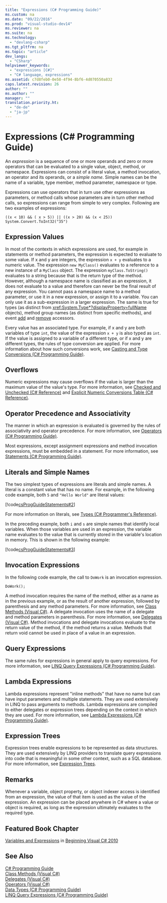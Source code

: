 ```yaml
---
title: "Expressions (C# Programming Guide)"
ms.custom: na
ms.date: "09/22/2016"
ms.prod: "visual-studio-dev14"
ms.reviewer: na
ms.suite: na
ms.technology: 
  - "devlang-csharp"
ms.tgt_pltfrm: na
ms.topic: "article"
dev_langs: 
  - "CSharp"
helpviewer_keywords: 
  - "expressions [C#]"
  - "C# language, expressions"
ms.assetid: c7d8feb0-0e58-4f94-8bf6-4d070550a832
caps.latest.revision: 26
author: ""
ms.author: ""
manager: ""
translation.priority.ht: 
  - "de-de"
  - "ja-jp"
---
```

# Expressions (C# Programming Guide)
An *expression* is a sequence of one or more operands and zero or more operators that can be evaluated to a single value, object, method, or namespace. Expressions can consist of a literal value, a method invocation, an operator and its operands, or a *simple name*. Simple names can be the name of a variable, type member, method parameter, namespace or type.  
  
 Expressions can use operators that in turn use other expressions as parameters, or method calls whose parameters are in turn other method calls, so expressions can range from simple to very complex. Following are two examples of expressions:  
  
```  
((x < 10) && ( x > 5)) || ((x > 20) && (x < 25))   
System.Convert.ToInt32("35")  
```  
  
## Expression Values  
 In most of the contexts in which expressions are used, for example in statements or method parameters, the expression is expected to evaluate to some value. If x and y are integers, the expression `x + y` evaluates to a numeric value. The expression `new MyClass()` evaluates to a reference to a new instance of a `MyClass` object. The expression `myClass.ToString()` evaluates to a string because that is the return type of the method. However, although a namespace name is classified as an expression, it does not evaluate to a value and therefore can never be the final result of any expression. You cannot pass a namespace name to a method parameter, or use it in a new expression, or assign it to a variable. You can only use it as a sub-expression in a larger expression. The same is true for types (as distinct from <xref:System.Type*?displayProperty=fullName> objects), method group names (as distinct from specific methods), and event [add](../vs140/add--csharp-reference-.md) and [remove](../vs140/remove--csharp-reference-.md) accessors.  
  
 Every value has an associated type. For example, if x and y are both variables of type `int`, the value of the expression `x + y` is also typed as `int`. If the value is assigned to a variable of a different type, or if x and y are different types, the rules of type conversion are applied. For more information about how such conversions work, see [Casting and Type Conversions (C# Programming Guide)](../vs140/casting-and-type-conversions--csharp-programming-guide-.md).  
  
## Overflows  
 Numeric expressions may cause overflows if the value is larger than the maximum value of the value's type. For more information, see [Checked and Unchecked (C# Reference)](../vs140/checked-and-unchecked--csharp-reference-.md) and [Explicit Numeric Conversions Table (C# Reference)](../vs140/explicit-numeric-conversions-table--csharp-reference-.md).  
  
## Operator Precedence and Associativity  
 The manner in which an expression is evaluated is governed by the rules of associativity and operator precedence. For more information, see [Operators (C# Programming Guide)](../vs140/operators--csharp-programming-guide-.md).  
  
 Most expressions, except assignment expressions and method invocation expressions, must be embedded in a statement. For more information, see [Statements (C# Programming Guide)](../vs140/statements--csharp-programming-guide-.md).  
  
## Literals and Simple Names  
 The two simplest types of expressions are literals and simple names. A literal is a constant value that has no name. For example, in the following code example, both `5` and `"Hello World"` are literal values:  
  
 [!code[csProgGuideStatements#2](../vs140/codesnippet/CSharp/expressions--csharp-programming-guide-_1.cs)]  
  
 For more information on literals, see [Types (C# Programmer's Reference)](../vs140/types--csharp-reference-.md).  
  
 In the preceding example, both `i` and `s` are simple names that identify local variables. When those variables are used in an expression, the variable name evaluates to the value that is currently stored in the variable's location in memory. This is shown in the following example:  
  
 [!code[csProgGuideStatements#3](../vs140/codesnippet/CSharp/expressions--csharp-programming-guide-_2.cs)]  
  
## Invocation Expressions  
 In the following code example, the call to `DoWork` is an invocation expression.  
  
```  
DoWork();  
```  
  
 A method invocation requires the name of the method, either as a name as in the previous example, or as the result of another expression, followed by parenthesis and any method parameters. For more information, see [Class Methods (Visual C#)](../vs140/methods--csharp-programming-guide-.md). A delegate invocation uses the name of a delegate and method parameters in parenthesis. For more information, see [Delegates (Visual C#)](../vs140/delegates--csharp-programming-guide-.md). Method invocations and delegate invocations evaluate to the return value of the method, if the method returns a value. Methods that return void cannot be used in place of a value in an expression.  
  
## Query Expressions  
 The same rules for expressions in general apply to query expressions. For more information, see [LINQ Query Expressions (C# Programming Guide)](../vs140/linq-query-expressions--csharp-programming-guide-.md).  
  
## Lambda Expressions  
 Lambda expressions represent "inline methods" that have no name but can have input parameters and multiple statements. They are used extensively in LINQ to pass arguments to methods. Lambda expressions are compiled to either delegates or expression trees depending on the context in which they are used. For more information, see [Lambda Expressions (C# Programming Guide)](../vs140/lambda-expressions--csharp-programming-guide-.md).  
  
## Expression Trees  
 Expression trees enable expressions to be represented as data structures. They are used extensively by LINQ providers to translate query expressions into code that is meaningful in some other context, such as a SQL database. For more information, see [Expression Trees](../vs140/expression-trees--csharp-and-visual-basic-.md).  
  
## Remarks  
 Whenever a variable, object property, or object indexer access is identified from an expression, the value of that item is used as the value of the expression. An expression can be placed anywhere in C# where a value or object is required, as long as the expression ultimately evaluates to the required type.  
  
## Featured Book Chapter  
 [Variables and Expressions](http://go.microsoft.com/fwlink/?LinkId=221228) in [Beginning Visual C# 2010](http://go.microsoft.com/fwlink/?LinkId=221214)  
  
## See Also  
 [C# Programming Guide](../vs140/csharp-programming-guide.md)   
 [Class Methods (Visual C#)](../vs140/methods--csharp-programming-guide-.md)   
 [Delegates (Visual C#)](../vs140/delegates--csharp-programming-guide-.md)   
 [Operators (Visual C#)](../vs140/operators--csharp-programming-guide-.md)   
 [Data Types (C# Programming Guide)](../vs140/types--csharp-programming-guide-.md)   
 [LINQ Query Expressions (C# Programming Guide)](../vs140/linq-query-expressions--csharp-programming-guide-.md)
